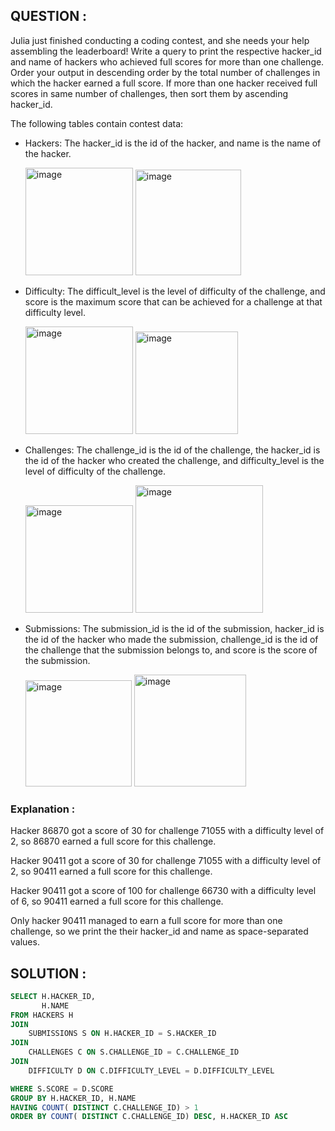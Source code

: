 ## QUESTION :
Julia just finished conducting a coding contest, and she needs your help assembling the leaderboard! Write a query to print the respective hacker_id and name of hackers who achieved full scores for more than one challenge. Order your output in descending order by the total number of challenges in which the hacker earned a full score. If more than one hacker received full scores in same number of challenges, then sort them by ascending hacker_id.

The following tables contain contest data:

- Hackers: The hacker_id is the id of the hacker, and name is the name of the hacker.
  
  <img width="172" alt="image" src="https://github.com/user-attachments/assets/78328cbc-6f47-410e-ae3c-6712b2868a11" />  <img width="169" alt="image" src="https://github.com/user-attachments/assets/a2d27810-f59a-4375-ae6c-1ca597c11fdd" />


- Difficulty: The difficult_level is the level of difficulty of the challenge, and score is the maximum score that can be achieved for a challenge at that difficulty level.

  <img width="172" alt="image" src="https://github.com/user-attachments/assets/c9d93c5a-4d06-48fb-9f5b-5bea46151f60" />  <img width="164" alt="image" src="https://github.com/user-attachments/assets/46674f4d-1d85-4b83-a5a9-b336fd2f5591" />


- Challenges: The challenge_id is the id of the challenge, the hacker_id is the id of the hacker who created the challenge, and difficulty_level is the level of difficulty of the challenge.

  <img width="172" alt="image" src="https://github.com/user-attachments/assets/28e89675-433a-4137-973a-0d9f288aeca7" />  <img width="204" alt="image" src="https://github.com/user-attachments/assets/184331ef-0836-473c-a31c-26d926eeb48a" />


- Submissions: The submission_id is the id of the submission, hacker_id is the id of the hacker who made the submission, challenge_id is the id of the challenge that the submission belongs to, and score is the score of the submission.

  <img width="170" alt="image" src="https://github.com/user-attachments/assets/f4d7acda-4560-424d-a55c-8c0dbd1b3a49" />  <img width="179" alt="image" src="https://github.com/user-attachments/assets/a1eccbe5-9e31-4886-af7d-d181a294bc02" />

### Explanation :

Hacker 86870 got a score of 30 for challenge 71055 with a difficulty level of 2, so 86870 earned a full score for this challenge.

Hacker 90411 got a score of 30 for challenge 71055 with a difficulty level of 2, so 90411 earned a full score for this challenge.

Hacker 90411 got a score of 100 for challenge 66730 with a difficulty level of 6, so 90411 earned a full score for this challenge.

Only hacker 90411 managed to earn a full score for more than one challenge, so we print the their hacker_id and name as  space-separated values.


## SOLUTION :
```SQL
SELECT H.HACKER_ID, 
       H.NAME     
FROM HACKERS H
JOIN 
    SUBMISSIONS S ON H.HACKER_ID = S.HACKER_ID
JOIN 
    CHALLENGES C ON S.CHALLENGE_ID = C.CHALLENGE_ID
JOIN 
    DIFFICULTY D ON C.DIFFICULTY_LEVEL = D.DIFFICULTY_LEVEL

WHERE S.SCORE = D.SCORE
GROUP BY H.HACKER_ID, H.NAME
HAVING COUNT( DISTINCT C.CHALLENGE_ID) > 1 
ORDER BY COUNT( DISTINCT C.CHALLENGE_ID) DESC, H.HACKER_ID ASC
```
